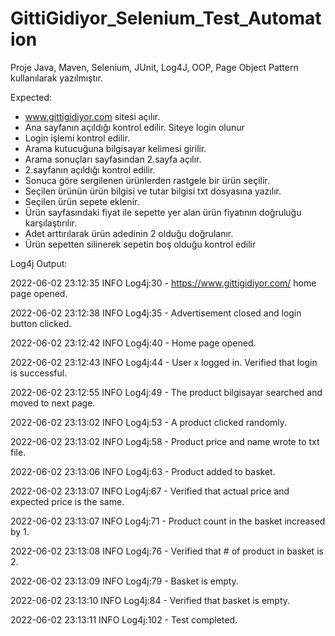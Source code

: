 # GittiGidiyor_Selenium_Test_Automation
Proje Java, Maven, Selenium, JUnit, Log4J, OOP, Page Object Pattern kullanılarak yazılmıştır.

Expected:
- www.gittigidiyor.com sitesi açılır.
- Ana sayfanın açıldığı kontrol edilir. Siteye login olunur
- Login işlemi kontrol edilir.
- Arama kutucuğuna bilgisayar kelimesi girilir.
- Arama sonuçları sayfasından 2.sayfa açılır.
- 2.sayfanın açıldığı kontrol edilir.
- Sonuca göre sergilenen ürünlerden rastgele bir ürün seçilir.
- Seçilen ürünün ürün bilgisi ve tutar bilgisi txt dosyasına yazılır.
- Seçilen ürün sepete eklenir.
- Ürün sayfasındaki fiyat ile sepette yer alan ürün fiyatının doğruluğu karşılaştırılır.
- Adet arttırılarak ürün adedinin 2 olduğu doğrulanır.
- Ürün sepetten silinerek sepetin boş olduğu kontrol edilir

Log4j Output:

2022-06-02 23:12:35 INFO  Log4j:30 - https://www.gittigidiyor.com/ home page opened.

2022-06-02 23:12:38 INFO  Log4j:35 - Advertisement closed and login button clicked.

2022-06-02 23:12:42 INFO  Log4j:40 - Home page opened.

2022-06-02 23:12:43 INFO  Log4j:44 - User x logged in. Verified that login is successful.

2022-06-02 23:12:55 INFO  Log4j:49 - The product bilgisayar searched and moved to next page.

2022-06-02 23:13:02 INFO  Log4j:53 - A product clicked randomly.

2022-06-02 23:13:02 INFO  Log4j:58 - Product price and name wrote to txt file.

2022-06-02 23:13:06 INFO  Log4j:63 - Product added to basket.

2022-06-02 23:13:07 INFO  Log4j:67 - Verified that actual price and expected price is the same.

2022-06-02 23:13:07 INFO  Log4j:71 - Product count in the basket increased by 1.

2022-06-02 23:13:08 INFO  Log4j:76 - Verified that # of product in basket is 2.

2022-06-02 23:13:09 INFO  Log4j:79 - Basket is empty.

2022-06-02 23:13:10 INFO  Log4j:84 - Verified that basket is empty.

2022-06-02 23:13:11 INFO  Log4j:102 - Test completed.


